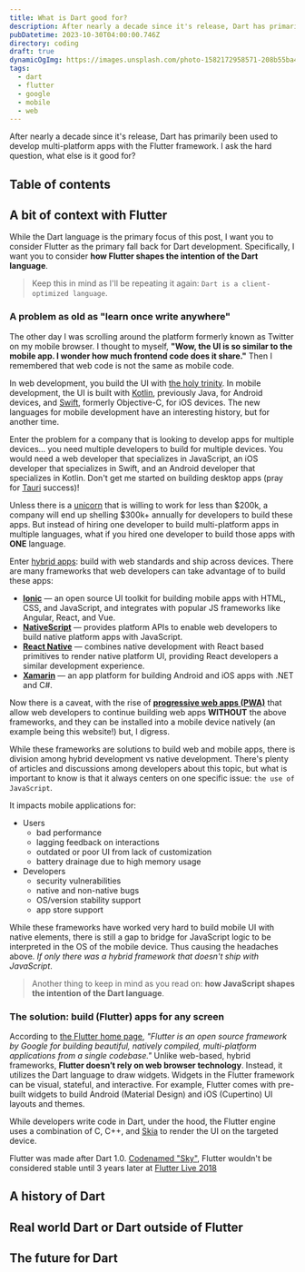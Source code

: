 ```yaml
---
title: What is Dart good for?
description: After nearly a decade since it's release, Dart has primarily been used to develop multi-platform apps with the Flutter framework. I ask the hard question, what else is it good for?
pubDatetime: 2023-10-30T04:00:00.746Z
directory: coding
draft: true
dynamicOgImg: https://images.unsplash.com/photo-1582172958571-208b55ba4bab
tags:
  - dart
  - flutter
  - google
  - mobile
  - web
---
```


After nearly a decade since it's release, Dart has primarily been used to develop multi-platform apps with the Flutter framework. I ask the hard question, what else is it good for?

## Table of contents

## A bit of context with Flutter

While the Dart language is the primary focus of this post, I want you to consider Flutter as the primary fall back for Dart development. Specifically, I want you to consider **how Flutter shapes the intention of the Dart language**.

> Keep this in mind as I'll be repeating it again: `Dart is a client-optimized language`.

### A problem as old as "learn once write anywhere"

The other day I was scrolling around the platform formerly known as Twitter on my mobile browser. I thought to myself, **"Wow, the UI is so similar to the mobile app. I wonder how much frontend code does it share."** Then I remembered that web code is not the same as mobile code.

In web development, you build the UI with [the holy trinity](https://www.geeksforgeeks.org/introduction-web-development-holy-trinity/). In mobile development, the UI is built with [Kotlin](https://kotlinlang.org/), previously Java, for Android devices, and [Swift](https://www.swift.org/), formerly Objective-C, for iOS devices. The new languages for mobile development have an interesting history, but for another time.

Enter the problem for a company that is looking to develop apps for multiple devices... you need multiple developers to build for multiple devices. You would need a web developer that specializes in JavaScript, an iOS developer that specializes in Swift, and an Android developer that specializes in Kotlin. Don't get me started on building desktop apps (pray for [Tauri](https://tauri.app/) success)!

Unless there is a [unicorn](https://www.atlanticbt.com/insights/myth-full-stack-unicorn-developer/) that is willing to work for less than $200k, a company will end up shelling $300k+ annually for developers to build these apps. But instead of hiring one developer to build multi-platform apps in multiple languages, what if you hired one developer to build those apps with **ONE** language.

Enter [hybrid apps](https://www.techtarget.com/searchsoftwarequality/definition/hybrid-application-hybrid-app): build with web standards and ship across devices. There are many frameworks that web developers can take advantage of to build these apps:

- **[Ionic](https://ionicframework.com/)** — an open source UI toolkit for building mobile apps with HTML, CSS, and JavaScript, and integrates with popular JS frameworks like Angular, React, and Vue.
- **[NativeScript](https://nativescript.org/)** — provides platform APIs to enable web developers to build native platform apps with JavaScript.
- **[React Native](https://reactnative.dev/)** — combines native development with React based primitives to render native platform UI, providing React developers a similar development experience.
- **[Xamarin](https://dotnet.microsoft.com/en-us/apps/xamarin)** — an app platform for building Android and iOS apps with .NET and C#.

Now there is a caveat, with the rise of **[progressive web apps (PWA)](https://developer.mozilla.org/docs/Web/Progressive_web_apps)** that allow web developers to continue building web apps **WITHOUT** the above frameworks, and they can be installed into a mobile device natively (an example being this website!) but, I digress.

While these frameworks are solutions to build web and mobile apps, there is division among hybrid development vs native development. There's plenty of articles and discussions among developers about this topic, but what is important to know is that it always centers on one specific issue: `the use of JavaScript`.

It impacts mobile applications for:

- Users
  - bad performance
  - lagging feedback on interactions
  - outdated or poor UI from lack of customization
  - battery drainage due to high memory usage
- Developers
  - security vulnerabilities
  - native and non-native bugs
  - OS/version stability support
  - app store support

While these frameworks have worked very hard to build mobile UI with native elements, there is still a gap to bridge for JavaScript logic to be interpreted in the OS of the mobile device. Thus causing the headaches above. _If only there was a hybrid framework that doesn't ship with JavaScript_.

> Another thing to keep in mind as you read on: **how JavaScript shapes the intention of the Dart language**.

### The solution: build (Flutter) apps for any screen

According to [the Flutter home page](https://flutter.dev/), _"Flutter is an open source framework by Google for building beautiful, natively compiled, multi-platform applications from a single codebase."_ Unlike web-based, hybrid frameworks, **Flutter doesn’t rely on web browser technology**. Instead, it utilizes the Dart language to draw widgets. Widgets in the Flutter framework can be visual, stateful, and interactive. For example, Flutter comes with pre-built widgets to build Android (Material Design) and iOS (Cupertino) UI layouts and themes.

While developers write code in Dart, under the hood, the Flutter engine uses a combination of C, C++, and [Skia](https://skia.org/) to render the UI on the targeted device.

Flutter was made after Dart 1.0. [Codenamed "Sky"](https://www.youtube.com/watch?v=PnIWl33YMwA), Flutter wouldn't be considered stable until 3 years later at [Flutter Live 2018](https://www.youtube.com/watch?v=kpcjBD1XDwU)

## A history of Dart

## Real world Dart or Dart outside of Flutter

## The future for Dart
